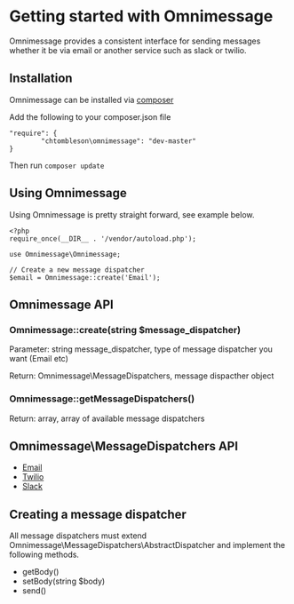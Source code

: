 # Getting started with Omnimessage

Omnimessage provides a consistent interface for sending messages
whether it be via email or another service such as slack or twilio.

## Installation

Omnimessage can be installed via [composer](http://getcomposer.org)

Add the following to your composer.json file

    "require": {
            "chtombleson\omnimessage": "dev-master"
    }

Then run `composer update`

## Using Omnimessage

Using Omnimessage is pretty straight forward, see example below.

    <?php
    require_once(__DIR__ . '/vendor/autoload.php');

    use Omnimessage\Omnimessage;

    // Create a new message dispatcher
    $email = Omnimessage::create('Email');

## Omnimessage API

### Omnimessage::create(string $message_dispatcher)

Parameter: string message_dispatcher, type of message dispatcher you want (Email etc)

Return: Omnimessage\MessageDispatchers, message dispacther object

### Omnimessage::getMessageDispatchers()

Return: array, array of available message dispatchers

## Omnimessage\MessageDispatchers API

  * [Email](https://github.com/chtombleson/omnimessage/blob/master/docs/email.md)
  * [Twilio](https://github.com/chtombleson/omnimessage/blob/master/docs/twilio.md)
  * [Slack](https://github.com/chtombleson/omnimessage/blob/master/docs/slack.md)

## Creating a message dispatcher

All message dispatchers must extend Omnimessage\MessageDispatchers\AbstractDispatcher
and implement the following methods.

  * getBody()
  * setBody(string $body)
  * send()

